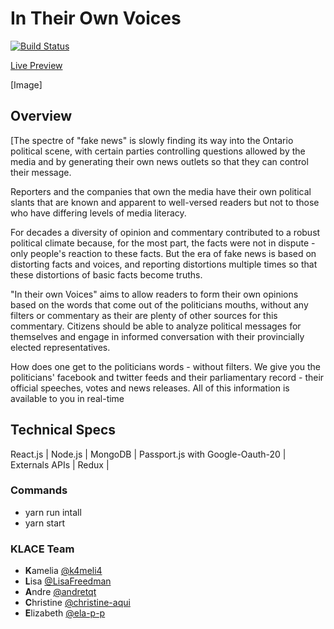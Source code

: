 # In Their Own Voices

[![Build Status](https://travis-ci.com/LACE-Team/lace-repo.svg?branch=master)](https://travis-ci.com/LACE-Team/lace-repo)

<a href="https://itow-project.herokuapp.com/" target="_blank">Live Preview</a>

[Image]

## Overview

[The spectre of "fake news" is slowly finding its way into the Ontario political scene, with certain parties controlling questions allowed by the media and by generating their own news outlets so that they can control their message.

Reporters and the companies that own the media have their own political slants that are known and apparent to well-versed readers but not to those who have differing levels of media literacy.

For decades a diversity of opinion and commentary contributed to a robust political climate because, for the most part, the facts were not in dispute - only people's reaction to these facts. But the era of fake news is based on distorting facts and voices, and reporting distortions multiple times so that these distortions of basic facts become truths.

"In their own Voices" aims to allow readers to form their own opinions based on the words that come out of the politicians mouths, without any filters or commentary as their are plenty of other sources for this commentary. Citizens should be able to analyze political messages for themselves and engage in informed conversation with their provincially elected representatives.

How does one get to the politicians words - without filters. We give you the politicians' facebook and twitter feeds and their parliamentary record - their official speeches, votes and news releases. All of this information is available to you in real-time

## Technical Specs

React.js | Node.js | MongoDB | Passport.js with Google-Oauth-20 | Externals APIs | Redux |

### Commands

- yarn run intall
- yarn start

### KLACE Team

- **K**amelia [@k4meli4](https://github.com/k4meli4)
- **L**isa [@LisaFreedman](https://github.com/LisaFreedman)
- **A**ndre [@andretqt](https://github.com/andretqt)
- **C**hristine [@christine-aqui](https://github.com/christine-aqui)
- **E**lizabeth [@ela-p-p](https://github.com/ela-p-p)
